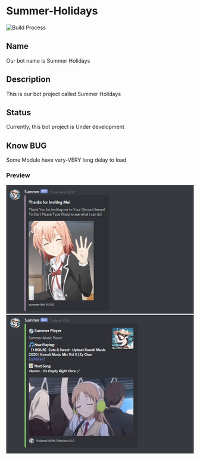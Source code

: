 # Summer-Holidays

![Build Process](https://img.shields.io/badge/build-process-green)

## Name
Our bot name is Summer Holidays

## Description
This is our bot project called Summer Holidays

## Status
Currently, this bot project is Under development<br>
## Know BUG
Some Module have very-VERY long delay to load<br>
### Preview
![First Join](https://raw.githubusercontent.com/NatsuNTX/Summer-Holidays/main/preview/Join.png)
![Play_Music](https://raw.githubusercontent.com/NatsuNTX/Summer-Holidays/main/preview/Music.png)
